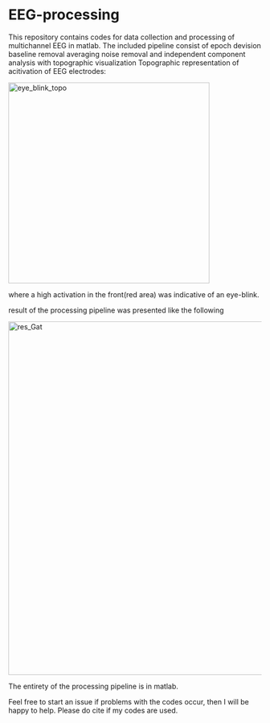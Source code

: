 # EEG-processing
This repository contains codes for data collection and processing of multichannel EEG in matlab. The included pipeline consist of epoch devision baseline removal averaging noise removal and independent component analysis with topographic visualization
Topographic representation of acitivation of EEG electrodes:

<img width="400" alt="eye_blink_topo" src="https://user-images.githubusercontent.com/56411446/146636142-3fd74abd-947f-49af-ad82-4426d833379d.png">

where a high activation in the front(red area) was indicative of an eye-blink.

result of the processing pipeline was presented like the following

<img width="704" alt="res_Gat" src="https://user-images.githubusercontent.com/56411446/146636153-a6e90349-9cac-44fe-8f56-b48dd5398fdf.png">


The entirety of the processing pipeline is in matlab.  

Feel free to start an issue if problems with the codes occur, then I will be happy to help. 
Please do cite if my codes are used. 
